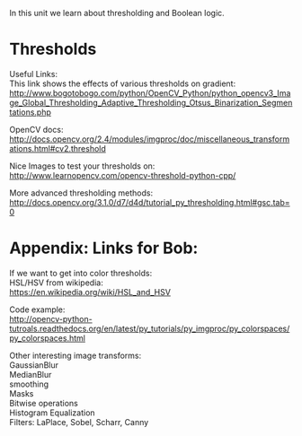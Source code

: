 In this unit we learn about thresholding and Boolean logic.    

# Thresholds
Useful Links:   
This link shows the effects of various thresholds on gradient:   
http://www.bogotobogo.com/python/OpenCV_Python/python_opencv3_Image_Global_Thresholding_Adaptive_Thresholding_Otsus_Binarization_Segmentations.php   

OpenCV docs:   
http://docs.opencv.org/2.4/modules/imgproc/doc/miscellaneous_transformations.html#cv2.threshold

Nice Images to test your thresholds on:   
http://www.learnopencv.com/opencv-threshold-python-cpp/

More advanced thresholding methods:   
http://docs.opencv.org/3.1.0/d7/d4d/tutorial_py_thresholding.html#gsc.tab=0   


# Appendix: Links for Bob:   

If we want to get into color thresholds:   
HSL/HSV from wikipedia:   
https://en.wikipedia.org/wiki/HSL_and_HSV   

Code example:   
http://opencv-python-tutroals.readthedocs.org/en/latest/py_tutorials/py_imgproc/py_colorspaces/py_colorspaces.html   

Other interesting image transforms:   
GaussianBlur   
MedianBlur   
smoothing   
Masks    
Bitwise operations   
Histogram Equalization   
Filters: LaPlace, Sobel, Scharr, Canny   

